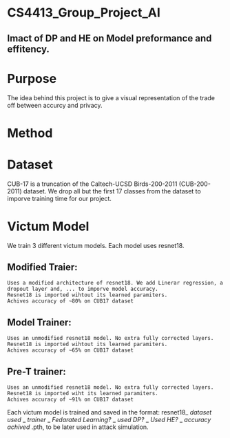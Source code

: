 # CS4413_Group_Project_AI

## Imact of DP and HE on Model preformance and effitency.

# Purpose

The idea behind this project is to give a visual representation of the trade off between accurcy and privacy.

# Method

# Dataset

CUB-17 is a truncation of the Caltech-UCSD Birds-200-2011 (CUB-200-2011) dataset.
We drop all but the first 17 classes from the dataset to imporve training time for our project.

# Victum Model

  We train 3 different victum models. Each model uses resnet18.
  
  ## Modified Traier:
    Uses a modified architecture of resnet18. We add Linerar regression, a dropout layer and, ... to imporve model accuracy.
    Resnet18 is imported wihtout its learned paramiters.
    Achives accuracy of ~80% on CUB17 dataset
  
  ## Model Trainer:

    Uses an unmodified resnet18 model. No extra fully corrected layers.
    Resnet18 is imported wihtout its learned paramiters.
    Achives accuracy of ~65% on CUB17 dataset
    
  ## Pre-T trainer:

    Uses an unmodified resnet18 model. No extra fully corrected layers.
    Resnet18 is imported wiht its learned paramiters.
    Achives accuracy of ~91% on CUB17 dataset

Each victum model is trained and saved in the format: resnet18_ *dataset used* _ *trainer* _ *Fedarated Learning?* _ *used DP?* _ *Used HE?* _ *accuracy achived* .pth, to be later used in attack simulation.
